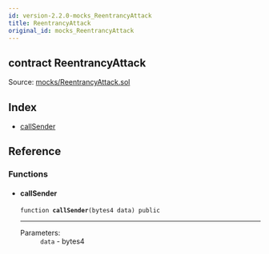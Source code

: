 ```yaml
---
id: version-2.2.0-mocks_ReentrancyAttack
title: ReentrancyAttack
original_id: mocks_ReentrancyAttack
---
```


<div class="contract-doc"><div class="contract"><h2 class="contract-header"><span class="contract-kind">contract</span> ReentrancyAttack</h2><div class="source">Source: <a href="https://github.com/OpenZeppelin/zeppelin-solidity/blob/v2.2.0/contracts/mocks/ReentrancyAttack.sol" target="_blank">mocks/ReentrancyAttack.sol</a></div></div><div class="index"><h2>Index</h2><ul><li><a href="mocks_ReentrancyAttack.html#callSender">callSender</a></li></ul></div><div class="reference"><h2>Reference</h2><div class="functions"><h3>Functions</h3><ul><li><div class="item function"><span id="callSender" class="anchor-marker"></span><h4 class="name">callSender</h4><div class="body"><code class="signature">function <strong>callSender</strong><span>(bytes4 data) </span><span>public </span></code><hr/><dl><dt><span class="label-parameters">Parameters:</span></dt><dd><div><code>data</code> - bytes4</div></dd></dl></div></div></li></ul></div></div></div>
